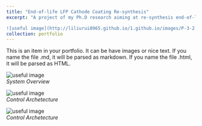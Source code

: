 ```yaml
---
title: "End-of-life LFP Cathode Coating Re-synthesis"
excerpt: "A project of my Ph.D research aiming at re-synthesis end-of-life lithium-ion-phosphate material through a single step heat sintering. <br/> 

![useful image](http://liliurui8965.github.io/1.github.io/images/P-3-2.PNG)"
collection: portfolio
---
```


This is an item in your portfolio. It can be have images or nice text. If you name the file .md, it will be parsed as markdown. If you name the file .html, it will be parsed as HTML. 

![useful image](http://liliurui8965.github.io/1.github.io/images/P-3-1.PNG)<br />
*System Overview*

![useful image](http://liliurui8965.github.io/1.github.io/images/P-3-2.PNG)<br />
*Control Archetecture*

![useful image](http://liliurui8965.github.io/1.github.io/images/P-3-3.PNG)<br />
*Control Archetecture*